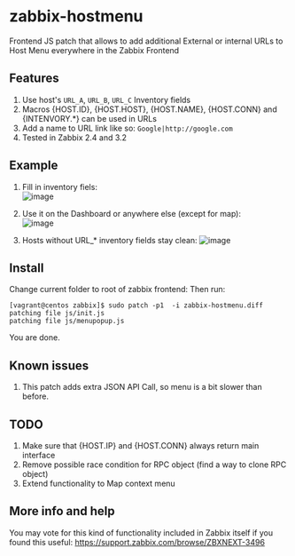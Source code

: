 # zabbix-hostmenu  

Frontend JS patch that allows to add additional External or internal URLs to Host Menu everywhere in the Zabbix Frontend  



## Features  

1. Use host's `URL_A`, `URL_B`, `URL_C` Inventory fields    
2. Macros {HOST.ID}, {HOST.HOST}, {HOST.NAME}, {HOST.CONN} and {INTENVORY.*} can be used in URLs  
3. Add a name to URL link like so: `Google|http://google.com`  
4. Tested in Zabbix 2.4 and 3.2  


## Example  
1. Fill in inventory fiels:  
![image](https://cloud.githubusercontent.com/assets/14870891/21094122/6764a7d2-c066-11e6-805c-6941181ce078.png)  

2. Use it on the Dashboard or anywhere else (except for map):  
![image](https://cloud.githubusercontent.com/assets/14870891/21094249/21254190-c067-11e6-944c-c252dd8d177f.png)  

3. Hosts without URL_*  inventory fields stay clean:
![image](https://cloud.githubusercontent.com/assets/14870891/21094290/5dd4f8d8-c067-11e6-8015-9263551803d5.png)  

## Install  
Change current folder to root of zabbix frontend:
Then run:  
```
[vagrant@centos zabbix]$ sudo patch -p1  -i zabbix-hostmenu.diff 
patching file js/init.js
patching file js/menupopup.js
```
You are done.  


## Known issues  
1. This patch adds extra JSON API Call, so menu is a bit slower than before.  


## TODO  
1. Make sure that {HOST.IP} and {HOST.CONN} always return main interface   
2. Remove possible race condition for RPC object  (find a way to clone RPC object)
3. Extend functionality to Map context menu  


## More info and help  
You may vote for this kind of functionality included in Zabbix itself if you found this useful:
https://support.zabbix.com/browse/ZBXNEXT-3496
